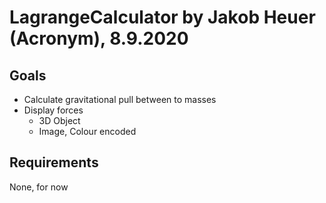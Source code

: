 # LagrangeCalculator by Jakob Heuer (Acronym), 8.9.2020

## Goals
* Calculate gravitational pull between to masses
* Display forces
  * 3D Object
  * Image, Colour encoded
## Requirements
None, for now

